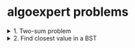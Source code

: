 # algoexpert problems

<details>
<summary>1. Two-sum problem</summary>

Given a list of numbers and a target sum, find if any two numbers in the array sum up to the target sum.

**Solution 1 - HashSet: (Time complexity: O(n), Space complexity: O(n))**

Initialize a hash set. Check if the diff(target sum - curr element) exists in the set. If yes, then we found the two numbers, else keep iterating until we add all numbers to the set.

**Solution 2 - Two pointer method: (Time complexity: O(n), Space complexity: O(n))**

Sort the array in nlog(n) time. Initialize two pointers on the beginning and end of the sorted array. If `curr sum < target sum`, then move the left pointer to right. If `curr sum > target sum`, we need to reduce the sum, move right pointer towards left. If `curr sum = target sum`, we are done. If left and right pointers cross, then no two numbers in the array will give the target sum.
</details>

<details>
<summary>2. Find closest value in a BST</summary>
Given a BST and a target integer value, find the closest value to the target value contained in the BST.

**Solution 1 - Recursive approach**


</details>



